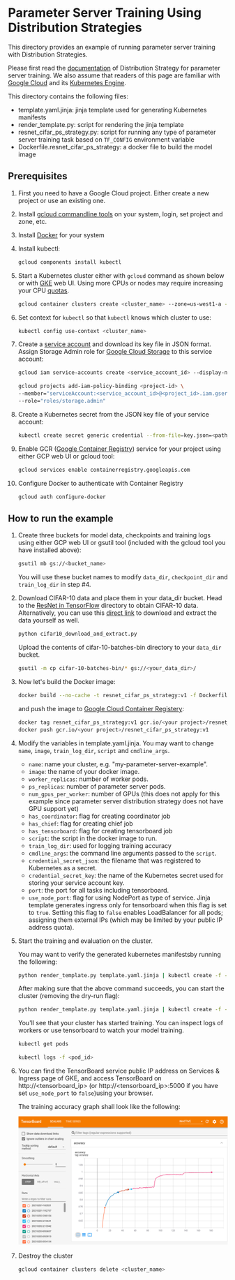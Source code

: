 # Parameter Server Training Using Distribution Strategies

This directory provides an example of running parameter server training with
Distribution Strategies.

Please first read the
[documentation](https://www.tensorflow.org/tutorials/distribute/parameter_server_training)
of Distribution Strategy for parameter server training. We also assume that readers
of this page  are familiar with [Google Cloud](https://cloud.google.com/) and
its [Kubernetes Engine](https://cloud.google.com/kubernetes-engine/).

This directory contains the following files:

-   template.yaml.jinja: jinja template used for generating Kubernetes manifests
-   render_template.py: script for rendering the jinja template
-   resnet_cifar_ps_strategy.py: script for running any type of parameter server training task based on `TF_CONFIG` environment variable
-   Dockerfile.resnet_cifar_ps_strategy: a docker file to build the model image

## Prerequisites

1.  First you need to have a Google Cloud project. Either create a new project or use an existing one. 

2.  Install
    [gcloud commandline tools](https://cloud.google.com/functions/docs/quickstart)
    on your system, login, set project and zone, etc.

3.  Install [Docker](https://docs.docker.com/get-docker/) for your system 

4.  Install kubectl:

    ```bash
    gcloud components install kubectl
    ```
5.  Start a Kubernetes cluster either with `gcloud` command as shown below or with
    [GKE](https://cloud.google.com/kubernetes-engine/) web UI. Using more CPUs or nodes may require increasing your CPU [quotas](https://cloud.google.com/compute/quotas#requesting_additional_quota). 
    
    ```bash
    gcloud container clusters create <cluster_name> --zone=us-west1-a --num-nodes=6 --machine-type=e2-standard-4 
    ```

6.  Set context for `kubectl` so that `kubectl` knows which cluster to use:

    ```bash
    kubectl config use-context <cluster_name>
    ```

7. Create a
    [service account](https://cloud.google.com/compute/docs/access/service-accounts) 
    and download its key file in JSON format. Assign Storage Admin role for 
    [Google Cloud Storage](https://cloud.google.com/storage/) to this service account:

    ```bash
    gcloud iam service-accounts create <service_account_id> --display-name="<display_name>"
    ```

    ```bash
    gcloud projects add-iam-policy-binding <project-id> \
    --member="serviceAccount:<service_account_id>@<project_id>.iam.gserviceaccount.com" \
    --role="roles/storage.admin"
    ```

8.  Create a Kubernetes secret from the JSON key file of your service account:

    ```bash
    kubectl create secret generic credential --from-file=key.json=<path_to_json_file>
    ```

9. Enable GCR ([Google Container Registry](https://cloud.google.com/container-registry)) service for your project using either GCP web UI or gcloud tool:

    ```bash
    gcloud services enable containerregistry.googleapis.com
    ```

10. Configure Docker to authenticate with Container Registry

    ```bash
    gcloud auth configure-docker
    ```
## How to run the example

1.  Create three buckets for model data, checkpoints and training logs using either GCP web UI or gsutil tool (included with the gcloud tool you have installed above):

    ```bash
    gsutil mb gs://<bucket_name>
    ```
    You will use these bucket names to modify `data_dir`, `checkpoint_dir` and `train_log_dir` in step #4.


2. Download CIFAR-10 data and place them in your data_dir bucket. Head to the [ResNet in TensorFlow](https://github.com/tensorflow/models/tree/r1.13.0/official/resnet#cifar-10) directory to obtain CIFAR-10 data. Alternatively, you can use this [direct link](https://www.cs.toronto.edu/~kriz/cifar-10-binary.tar.gz) to download and extract the data yourself as well. 
    
    ```bash
    python cifar10_download_and_extract.py
    ```

    Upload the contents of cifar-10-batches-bin directory to your `data_dir` bucket.

    ```bash
    gsutil -m cp cifar-10-batches-bin/* gs://<your_data_dir>/

    ```

3.  Now let's build the Docker image:

    ```bash
    docker build --no-cache -t resnet_cifar_ps_strategy:v1 -f Dockerfile.resnet_cifar_ps_strategy .

    ```

    and push the image to
    [Google Cloud Container Registery](https://cloud.google.com/container-registry/):

    ```bash
    docker tag resnet_cifar_ps_strategy:v1 gcr.io/<your project>/resnet_cifar_ps_strategy:v1
    docker push gcr.io/<your project>/resnet_cifar_ps_strategy:v1
    ```

4.  Modify the variables in template.yaml.jinja. You may want to change `name`,
    `image`, `train_log_dir`, `script` and `cmdline_args`.

    *   `name`: name your cluster, e.g. "my-parameter-server-example".
    *   `image`: the name of your docker image.
    *   `worker_replicas`: number of worker pods. 
    *   `ps_replicas`: number of parameter server pods.
    *   `num_gpus_per_worker`: number of GPUs (this does not apply for this example since parameter server distribution strategy does not have GPU support yet) 
    *   `has_coordinator`: flag for creating coordinator job
    *   `has_chief`: flag for creating chief job
    *   `has_tensorboard`: flag for creating tensorboard job
    *   `script`: the script in the docker image to run.
    *   `train_log_dir`: used for logging training accuracy
    *   `cmdline_args`: the command line arguments passed to the `script`.
    *   `credential_secret_json`: the filename that was registered to Kubernetes as a secret. 
    *   `credential_secret_key`: the name of the Kubernetes secret used for storing
        your service account key.
    *   `port`: the port for all tasks including tensorboard.
    *   `use_node_port`: flag for using NodePort as type of service. Jinja template generates ingress only for tensorboard when this flag is set to `true`. Setting this flag to `false` enables LoadBalancer for all pods; assigning them external IPs (which may be limited by your public IP address quota).  

5.  Start the training and evaluation on the cluster.
    
    You may want to verify the generated kubernetes manifestsby running the following:

    ```bash
    python render_template.py template.yaml.jinja | kubectl create -f - --dry-run
    ```

    After making sure that the above command succeeds, you can start the cluster (removing the dry-run flag):

    ```bash
    python render_template.py template.yaml.jinja | kubectl create -f -
    ```
    You'll see that your cluster has started training. You can inspect logs of
    workers or use tensorboard to watch your model training.

    ```bash
    kubectl get pods
    ```

    ```bash
    kubectl logs -f <pod_id>
    ```

6.  You can find the TensorBoard service public IP address on Services & Ingress page of GKE, and access TensorBoard on  http://<tensorboard_ip> (or http://<tensorboard_ip>:5000 if you have set `use_node_port` to `false`)using your browser.  
    
    The training accuracy graph shall look like the following:

    ![Traning accuracy - Tensorboard](images/tf-dist-ps-tensorboard.png)

7. Destroy the cluster
    
    ```bash
    gcloud container clusters delete <cluster_name>
    ```

